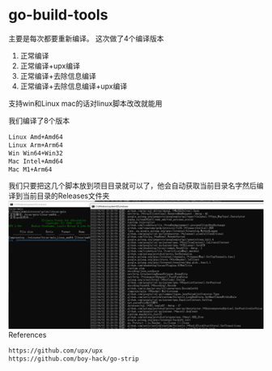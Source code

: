 # go-build-tools

主要是每次都要重新编译。
这次做了4个编译版本
1. 正常编译
2. 正常编译+upx编译
3. 正常编译+去除信息编译
4. 正常编译+去除信息编译+upx编译

支持win和Linux
mac的话对linux脚本改改就能用

我们编译了8个版本
```
Linux Amd+Amd64
Linux Arm+Arm64
Win Win64+Win32
Mac Intel+Amd64
Mac M1+Arm64
```
我们只要把这几个脚本放到项目目录就可以了，他会自动获取当前目录名字然后编译到当前目录的Releases文件夹
![Win](Win.png)
References
```
https://github.com/upx/upx
https://github.com/boy-hack/go-strip
```
